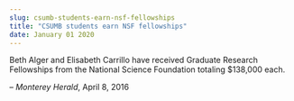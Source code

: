 ```yaml
---
slug: csumb-students-earn-nsf-fellowships
title: "CSUMB students earn NSF fellowships"
date: January 01 2020
---
```


 
<p>
  Beth Alger and Elisabeth Carrillo have received Graduate Research Fellowships
  from the National Science Foundation totaling $138,000 each.
</p>
<p>– <em>Monterey Herald</em>, April 8, 2016</p>
 
